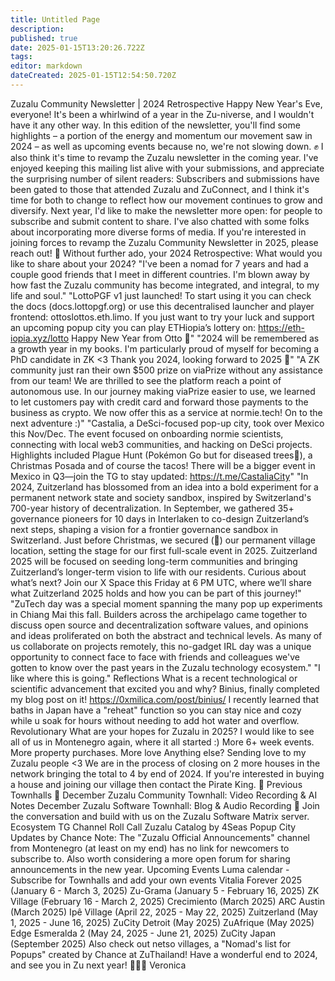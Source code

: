 ```yaml
---
title: Untitled Page
description: 
published: true
date: 2025-01-15T13:20:26.722Z
tags: 
editor: markdown
dateCreated: 2025-01-15T12:54:50.720Z
---
```


Zuzalu Community Newsletter | 2024 Retrospective Happy New Year's Eve, everyone! It's been a whirlwind of a year in the Zu-niverse, and I wouldn't have it any other way. In this edition of the newsletter, you'll find some highlights – a portion of the energy and momentum our movement saw in 2024 – as well as upcoming events because no, we're not slowing down. ✊ I also think it's time to revamp the Zuzalu newsletter in the coming year. I've enjoyed keeping this mailing list alive with your submissions, and appreciate the surprising number of silent readers: Subscribers and submissions have been gated to those that attended Zuzalu and ZuConnect, and I think it's time for both to change to reflect how our movement continues to grow and diversify. Next year, I'd like to make the newsletter more open: for people to subscribe and submit content to share. I've also chatted with some folks about incorporating more diverse forms of media. If you're interested in joining forces to revamp the Zuzalu Community Newsletter in 2025, please reach out! 🤗 Without further ado, your 2024 Retrospective: What would you like to share about your 2024? "I've been a nomad for 7 years and had a couple good friends that I meet in different countries. I'm blown away by how fast the Zuzalu community has become integrated, and integral, to my life and soul." "LottoPGF v1 just launched! To start using it you can check the docs (docs.lottopgf.org) or use this decentralised launcher and player frontend: ottoslottos.eth.limo. If you just want to try your luck and support an upcoming popup city you can play ETHiopia’s lottery on: https://eth-iopia.xyz/lotto Happy New Year from Otto 🐸" "2024 will be remembered as a growth year in my books. I'm particularly proud of myself for becoming a PhD candidate in ZK <3 Thank you 2024, looking forward to 2025 🙏" "A ZK community just ran their own $500 prize on viaPrize without any assistance from our team! We are thrilled to see the platform reach a point of autonomous use. In our journey making viaPrize easier to use, we learned to let customers pay with credit card and forward those payments to the business as crypto. We now offer this as a service at normie.tech! On to the next adventure :)" "Castalia, a DeSci-focused pop-up city, took over Mexico this Nov/Dec. The event focused on onboarding normie scientists, connecting with local web3 communities, and hacking on DeSci projects. Highlights included Plague Hunt (Pokémon Go but for diseased trees🤔), a Christmas Posada and of course the tacos! There will be a bigger event in Mexico in Q3—join the TG to stay updated: https://t.me/CastaliaCity" "In 2024, Zuitzerland has blossomed from an idea into a bold experiment for a permanent network state and society sandbox, inspired by Switzerland's 700-year history of decentralization. In September, we gathered 35+ governance pioneers for 10 days in Interlaken to co-design Zuitzerland’s next steps, shaping a vision for a frontier governance sandbox in Switzerland. Just before Christmas, we secured (🤞) our permanent village location, setting the stage for our first full-scale event in 2025. Zuitzerland 2025 will be focused on seeding long-term communities and bringing Zuitzerland’s longer-term vision to life with our residents. Curious about what’s next? Join our X Space this Friday at 6 PM UTC, where we’ll share what Zuitzerland 2025 holds and how you can be part of this journey!" "ZuTech day was a special moment spanning the many pop up experiments in Chiang Mai this fall. Builders across the archipelago came together to discuss open source and decentralization software values, and opinions and ideas proliferated on both the abstract and technical levels. As many of us collaborate on projects remotely, this no-gadget IRL day was a unique opportunity to connect face to face with friends and colleagues we've gotten to know over the past years in the Zuzalu technology ecosystem." "I like where this is going." Reflections What is a recent technological or scientific advancement that excited you and why? Binius, finally completed my blog post on it! https://0xmilica.com/post/binius/ I recently learned that baths in Japan have a "reheat" function so you can stay nice and cozy while u soak for hours without needing to add hot water and overflow. Revolutionary What are your hopes for Zuzalu in 2025? I would like to see all of us in Montenegro again, where it all started :) More 6+ week events. More property purchases. More love Anything else? Sending love to my Zuzalu people <3 We are in the process of closing on 2 more houses in the network bringing the total to 4 by end of 2024. If you're interested in buying a house and joining our village then contact the Pirate King. 📣 Previous Townhalls 📣 December Zuzalu Community Townhall: Video Recording & AI Notes December Zuzalu Software Townhall: Blog & Audio Recording 🔧 Join the conversation and build with us on the Zuzalu Software Matrix server. Ecosystem TG Channel Roll Call Zuzalu Catalog by 4Seas Popup City Updates by Chance Note: The "Zuzalu Official Announcements" channel from Montenegro (at least on my end) has no link for newcomers to subscribe to. Also worth considering a more open forum for sharing announcements in the new year. Upcoming Events Luma calendar - Subscribe for Townhalls and add your own events Vitalia Forever 2025 (January 6 - March 3, 2025) Zu-Grama (January 5 - February 16, 2025) ZK Village (February 16 - March 2, 2025) Crecimiento (March 2025) ARC Austin (March 2025) Ipê Village (April 22, 2025 - May 22, 2025) Zuitzerland (May 1, 2025 - June 16, 2025) ZuCity Detroit (May 2025) ZuAfrique (May 2025) Edge Esmeralda 2 (May 24, 2025 - June 21, 2025) ZuCity Japan (September 2025) Also check out netso villages, a "Nomad's list for Popups" created by Chance at ZuThailand! Have a wonderful end to 2024, and see you in Zu next year! 🎉🍀💕 Veronica
